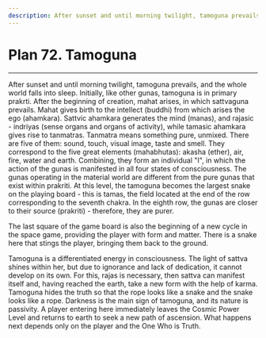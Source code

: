 ```yaml
---
description: After sunset and until morning twilight, tamoguna prevails, and the whole world goes to sleep. Initially, like other gunas, tamoguna is in primary prakrti.
---
```


# Plan 72. Tamoguna

---

After sunset and until morning twilight, tamoguna prevails, and the whole world falls into sleep. Initially, like other gunas, tamoguna is in primary prakrti. After the beginning of creation, mahat arises, in which sattvaguna prevails. Mahat gives birth to the intellect (buddhi) from which arises the ego (ahamkara). Sattvic ahamkara generates the mind (manas), and rajasic - indriyas (sense organs and organs of activity), while tamasic ahamkara gives rise to tanmatras. Tanmatra means something pure, unmixed. There are five of them: sound, touch, visual image, taste and smell. They correspond to the five great elements (mahabhutas): akasha (ether), air, fire, water and earth. Combining, they form an individual "I", in which the action of the gunas is manifested in all four states of consciousness. The gunas operating in the material world are different from the pure gunas that exist within prakriti. At this level, the tamoguna becomes the largest snake on the playing board - this is tamas, the field located at the end of the row corresponding to the seventh chakra. In the eighth row, the gunas are closer to their source (prakriti) - therefore, they are purer.

The last square of the game board is also the beginning of a new cycle in the space game, providing the player with form and matter. There is a snake here that stings the player, bringing them back to the ground.

Tamoguna is a differentiated energy in consciousness. The light of sattva shines within her, but due to ignorance and lack of dedication, it cannot develop on its own. For this, rajas is necessary, then sattva can manifest itself and, having reached the earth, take a new form with the help of karma. Tamoguna hides the truth so that the rope looks like a snake and the snake looks like a rope. Darkness is the main sign of tamoguna, and its nature is passivity. A player entering here immediately leaves the Cosmic Power Level and returns to earth to seek a new path of ascension. What happens next depends only on the player and the One Who is Truth.
